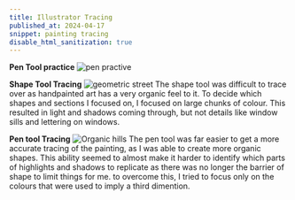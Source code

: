 ```yaml
---
title: Illustrator Tracing
published_at: 2024-04-17
snippet: painting tracing
disable_html_sanitization: true
---
```


**Pen Tool practice**
![pen practive](/w07s1/Pentooltracing.png)

**Shape Tool Tracing**
![geometric street](/w07s1/Paintingshapetool.png)
The shape tool was difficult to trace over as handpainted art has a very organic feel to it. To decide which shapes and sections I focused on, I focused on large chunks of colour. This resulted in light and shadows coming through, but not details like window sills and lettering on windows. 

**Pen tool Tracing**
![Organic hills](/w07s1/paintingpentool.png) 
The pen tool was far easier to get a more accurate tracing of the painting, as I was able to create more organic shapes. This ability seemed to almost make it harder to identify which parts of highlights and shadows to replicate as there was no longer the barrier of shape to limit things for me. to overcome this, I tried to focus only on the colours that were used to imply a third dimention. 
